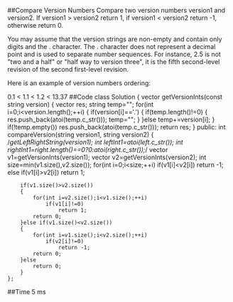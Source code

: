 ##Compare Version Numbers 
Compare two version numbers version1 and version2.
If version1 > version2 return 1, if version1 < version2 return -1, otherwise return 0.

You may assume that the version strings are non-empty and contain only digits and the . character.
The . character does not represent a decimal point and is used to separate number sequences.
For instance, 2.5 is not "two and a half" or "half way to version three", it is the fifth second-level revision of the second first-level revision.

Here is an example of version numbers ordering:

0.1 < 1.1 < 1.2 < 13.37
##Code
	class Solution {
    vector<int> getVersionInts(const string version)
    {
        vector<int> res;
        string temp="";
        for(int i=0;i<version.length();++i)
        {
            if(version[i]=='.')
            {
                if(temp.length()!=0)
                {
                    res.push_back(atoi(temp.c_str()));
                    temp="";
                }
            }else
                temp+=version[i];
        }
        if(!temp.empty())
            res.push_back(atoi(temp.c_str()));
        return res;
    }
	public:
    int compareVersion(string version1, string version2) {
        /*getLeftRightString(version1);
        int leftInt1=atoi(left.c_str());
        int rightInt1=right.length()==0?0:atoi(right.c_str());*/
        vector<int> v1=getVersionInts(version1);
        vector<int> v2=getVersionInts(version2);
        int size=min(v1.size(),v2.size());
        for(int i=0;i<size;++i)
            if(v1[i]<v2[i])
                return -1;
            else if(v1[i]>v2[i])
                return 1;
        
        if(v1.size()>v2.size())
        {
            for(int i=v2.size();i<v1.size();++i)
                if(v1[i]!=0)
                    return 1;
            return 0;
        }else if(v1.size()<v2.size())
        {
            for(int i=v1.size();i<v2.size();++i)
                if(v2[i]!=0)
                    return -1;
            return 0;
        }else
            return 0;
    	}
	};
##Time 
5 ms
